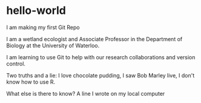 # hello-world
I am making my first Git Repo

I am a wetland ecologist and Associate Professor in the Department of Biology at the University of Waterloo.  

I am learning to use Git to help with our research collaborations and version control.  

Two truths and a lie: I love chocolate pudding, I saw Bob Marley live, I don't know how to use R.

What else is there to know? 
A line I wrote on my local computer
